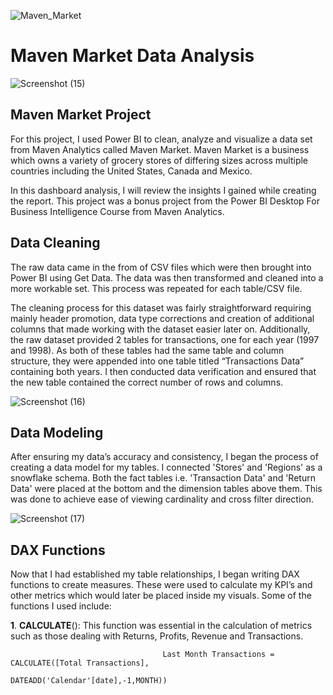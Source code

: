 ![Maven_Market](https://github.com/Prat-21/Maven-Market-Report/assets/165648053/bbbec253-6b0a-4503-bd26-57b47b998329)



# Maven Market Data Analysis


![Screenshot (15)](https://github.com/Prat-21/Maven-Market-Report/assets/165648053/08f3f89b-2d9d-4271-8937-9e96eb3debc1)



## Maven Market Project

For this project, I used Power BI to clean, analyze and visualize a data set from Maven Analytics called Maven Market. Maven Market is a business which owns a variety of grocery stores of differing sizes across multiple countries including the United States, Canada and Mexico.

In this dashboard analysis, I will review the insights I gained while creating the report. This project was a bonus project from the Power BI Desktop For Business Intelligence Course from Maven Analytics.

## Data Cleaning

The raw data came in the from of CSV files which were then brought into Power BI using Get Data. The data was then transformed and cleaned into a more workable set. This process was repeated for each table/CSV file.

The cleaning process for this dataset was fairly straightforward requiring mainly header promotion, data type corrections and creation of additional columns that made working with the dataset easier later on. Additionally, the raw dataset provided 2 tables for transactions, one for each year (1997 and 1998). As both of these tables had the same table and column structure, they were appended into one table titled “Transactions Data” containing both years. I then conducted data verification and ensured that the new table contained the correct number of rows and columns.



![Screenshot (16)](https://github.com/Prat-21/Maven-Market-Report/assets/165648053/7b7bd62c-7ad4-4a4b-90b3-fdfe66dda813)



## Data Modeling

After ensuring my data’s accuracy and consistency, I began the process of creating a data model for my tables. I connected 'Stores' and 'Regions' as a snowflake schema. Both the fact tables i.e. 'Transaction Data' and 'Return Data' were placed at the bottom and the dimension tables above them. This was done to achieve ease of viewing cardinality and cross filter direction.



![Screenshot (17)](https://github.com/Prat-21/Maven-Market-Report/assets/165648053/1a0d1635-3fb3-4826-a72b-74116ac067d0)



## DAX Functions

Now that I had established my table relationships, I began writing DAX functions to create measures. These were used to calculate my KPI’s and other metrics which would later be placed inside my visuals. Some of the functions I used include:

**1**. **CALCULATE**():  This function was essential in the calculation of metrics such as those dealing with Returns, Profits, Revenue and Transactions.

                                      Last Month Transactions = CALCULATE([Total Transactions],
                                                 DATEADD('Calendar'[date],-1,MONTH))

